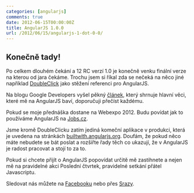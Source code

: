 ```yaml
---
categories: [angularjs]
comments: true
date: 2012-06-15T00:00:00Z
title: AngularJS 1.0.0
url: /2012/06/15/angularjs-1-dot-0-0/
---
```


## Konečně tady!

Po celkem dlouhém čekání a 12 RC verzí 1.0 je konečně venku finální verze na kterou od jara čekáme. Trochu jsem si říkal zda se nečeká na něco jiné například [DoubleClick](http://blog.angularjs.org/2012/06/doubleclick-super-powered-by-angularjs.html) jako stěžení referenci pro AngularJS. 

<!--more-->

Na blogu Google Developers vyšel pěkný [článek](http://googledevelopers.blogspot.cz/2012/06/better-web-templating-with-angularjs-10.html), který shrnuje hlavní věci, které mě na AngularJS baví, doporučuji přečíst každému. 

Pokud se moje přednáška dostane na Webexpo 2012. Budu povídat jak to používáme AngularJS na [Jobs.cz](http://www.jobs.cz). 

Jsme kromě DoubleClicku zatím jediná komeční aplikace v produkci, která je uvedena na stránkách [builtwith.angularjs.org](http://builtwith.angularjs.org/). Doufám, že pokud něco máte nebudete se bát poslat a rozšiřte řady těch co ukazují, že v AngularJS je radost pracovat a stojí to za to.

Pokud si chcete přijít o AngularJS popovídat určitě mě zastihnete a nejen mě na pravidelné akci Poslední čtvrtek, pravidelné setkání přátel Javascriptu. 

Sledovat nás můžete na [Facebooku](https://www.facebook.com/groups/123334754348651/) nebo přes [Srazy](http://srazy.info/angularjs-meetup/2429).

 